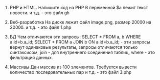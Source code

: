 1. PHP и HTML. Напишите код на PHP
В переменной $a лежит текст новости. и т.д. - это файл gh

2. Веб-разработка
На диске лежит файл image.png, размер 20000 на 20000. и т.д. - это файл 1.php

3. БД
Чем отличаются эти запросы:
 SELECT * FROM a, b WHERE a.id=b.a_id;
 SELECT * FROM a JOIN b ON a.id=b.a_id; - эти запросы вернут одинаковые результаты, запросы отличаются только синтаксисом, join - для внутреннего соединения таблиц, where - это фильтрация данных.

4. Массивы
Дан массив из 100 элементов. Требуется вывести количество последовательных пар и т.д. - это файл 3.php
